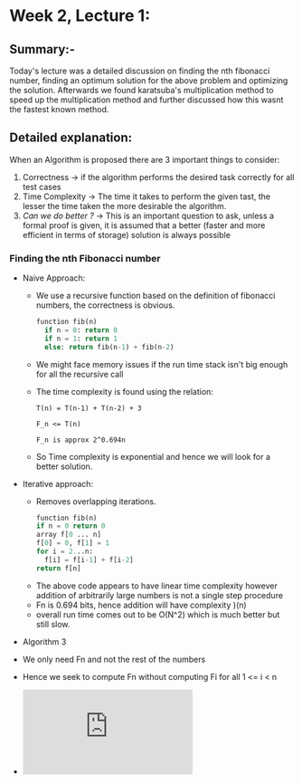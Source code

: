 # Week 2, Lecture 1:
## Summary:-
Today's lecture was a detailed discussion on finding the nth fibonacci number, finding an optimum solution for the above problem and optimizing the solution. Afterwards we found karatsuba's multiplication method to speed up the multiplication method and further discussed how this wasnt the fastest known method.
## Detailed explanation:
When an Algorithm is proposed there are 3 important things to consider:
1. Correctness -> if the algorithm performs the desired task correctly for all test cases
2. Time Complexity -> The time it takes to perform the given tast, the lesser the time taken the more desirable the algorithm.
3. _Can we do better ?_ -> This is an important question to ask, unless a formal proof is given, it is assumed that a better (faster and more efficient in terms of storage) solution is always possible

### Finding the nth Fibonacci number
- Naive Approach:
  - We use a recursive function based on the definition of fibonacci numbers, the correctness is obvious. 
    ``` python
    function fib(n)
      if n = 0: return 0
      if n = 1: return 1
      else: return fib(n-1) + fib(n-2)
    ```
  - We might face memory issues if the run time stack isn't big enough for all the recursive call
  - The time complexity is found using the relation:
  
     `T(n) = T(n-1) + T(n-2) + 3`
     
     `F_n <= T(n)`
     
     `F_n is approx 2^0.694n`
   
  - So Time complexity is exponential and hence we will look for a better solution.

- Iterative approach:
  - Removes overlapping iterations.
    ``` python
    function fib(n)
    if n = 0 return 0
    array f[0 ... n]
    f[0] = 0, f[1] = 1
    for i = 2...n:
      f[i] = f[i-1] + f[i-2]
    return f[n]
    ```
  - The above code appears to have linear time complexity however addition of           arbitrarily large numbers is not a single step procedure
  - Fn is 0.694 bits, hence addition will have complexity )(n)
  - overall run time comes out to be O(N^2) which is much better but still slow.
 
 - Algorithm 3
  - We only need Fn and not the rest of the numbers
  - Hence we seek to compute Fn without computing Fi for all 1 <= i < n
  - ![equation](https://latex.codecogs.com/gif.latex?%5Cbegin%7Bpmatrix%7D%20F_n%5C%5C%20F_%7Bn&plus;1%7D%5C%5C%20%5Cend%7Bpmatrix%7D%20%3D%20%5Cbegin%7Bpmatrix%7D%200%20%26%201%5C%5C%201%26%200%20%5Cend%7Bpmatrix%7D%20%5Cbegin%7Bpmatrix%7D%20F_0%5C%5C%20F_%7B1%7D%5C%5C%20%5Cend%7Bpmatrix%7D)

